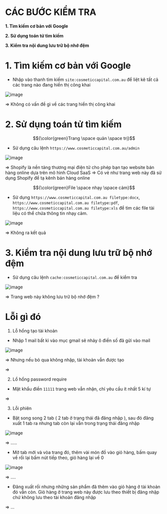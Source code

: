 # CÁC BƯỚC KIỂM TRA #

**1. Tìm kiếm cơ bản với Google**

**2. Sử dụng toán tử tìm kiếm**
  
**3. Kiểm tra nội dung lưu trữ bộ nhớ đệm**

# 1. Tìm kiếm cơ bản với Google

- Nhập vào thanh tìm kiếm `site:cosmeticcapital.com.au` để liệt kê tất cả các trang nào đang hiển thị công khai

![image](https://github.com/user-attachments/assets/f7e149ec-a276-488d-b56d-c34823af4123)

=> Không có vấn đề gì về các trang hiển thị công khai
# 2. Sử dụng toán tử tìm kiếm

$${\color{green}Trang \space quản \space trị}$$

- Sử dụng câu lệnh `https://www.cosmeticcapital.com.au/admin`

![image](https://github.com/user-attachments/assets/e53ea3be-d105-484b-be23-2dc11f1c6625)

=> Shopify là nền tảng thương mại điện tử cho phép bạn tạo website bán hàng online dựa trên mô hình Cloud SaaS => Có vẻ như trang web này đã sử dụng Shopify để tạ kênh bán hàng online

$${\color{green}File \space nhạy \space cảm}$$

- Sử dụng `https://www.cosmeticcapital.com.au filetype:docx`, `https://www.cosmeticcapital.com.au filetype:pdf`, `https://www.cosmeticcapital.com.au filetype:xls` để tìm các file tài liệu có thể chứa thông tin nhạy cảm.

![image](https://github.com/user-attachments/assets/a84ee05b-8122-424d-8cfc-b6960d7afbc1)

=> Không ra kết quả

# 3. Kiểm tra nội dung lưu trữ bộ nhớ đệm

- Sử dụng câu lệnh `cache:cosmeticcapital.com.au` để kiểm tra

![image](https://github.com/user-attachments/assets/81344097-cdfd-4896-a20d-2706a478f8cd)

=> Trang web này không lưu trữ bộ nhớ đệm ?
# Lỗi gì đó

1. Lỗ hổng tạo tài khoản

- Nhập 1 mail bất kì vào mục gmail sẽ nhảy ô điền số đã gửi vào mail

![image](https://github.com/user-attachments/assets/2e988f5d-efc2-4169-a89f-36fca8a2f7d7)

=> Nhưng nếu bỏ qua không nhập, tài khoản vẫn được tạo

=>

2. Lổ hổng password require

- Mật khẩu điền `11111` trang web vẫn nhận, chỉ yêu cầu ít nhất 5 kí tự

=>

3. Lỗi phiên

- Bật song song 2 tab ( 2 tab ở trạng thái đã đăng nhập ), sau đó đăng xuất 1 tab ra nhưng tab còn lại vẫn trong trạng thái đăng nhập

![image](https://github.com/user-attachments/assets/d05de707-5258-4be7-a904-6d3bc41e4c91)

=> .....

- Mở tab mới và vòa trang đó, thêm vài món đồ vào giỏ hàng, bấm quay về rồi lại bấm nút tiếp theo, giỏ hàng lại về 0

![image](https://github.com/user-attachments/assets/d5115a13-d365-44ab-a768-50b71c60ff08)

=> ....

- Đăng xuất rồi nhưng những sản phẩm đã thêm vào giỏ hàng ở tài khoản đó vẫn còn. Giỏ hàng ở trang web này được lưu theo thiết bị đăng nhập chứ không lưu theo tài khoản đăng nhập

=> ...
